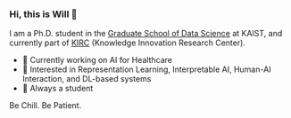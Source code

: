 ### Hi, this is Will 👋

<!--
**WRafell/WRafell** is a ✨ _special_ ✨ repository because its `README.md` (this file) appears on your GitHub profile.
-->
I am a Ph.D. student in the [Graduate School of Data Science](https://gsds.kaist.ac.kr/) at KAIST, and currently part of [KIRC](http://kirc.kaist.ac.kr/) (Knowledge Innovation Research Center).

- 🔬 Currently working on AI for Healthcare
- 👀 Interested in Representation Learning, Interpretable AI, Human-AI Interaction, and DL-based systems
- 🌱 Always a student

Be Chill. Be Patient.

